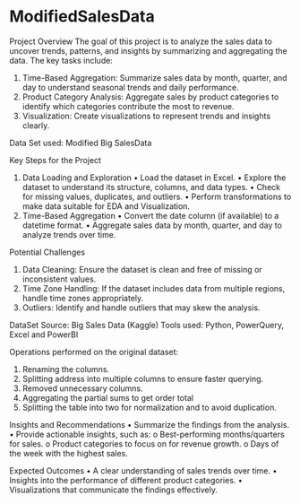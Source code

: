 # ModifiedSalesData
Project Overview
The goal of this project is to analyze the sales data to uncover trends, patterns, and insights by summarizing and aggregating the data. The key tasks include:
1.	Time-Based Aggregation: Summarize sales data by month, quarter, and day to understand seasonal trends and daily performance.
2.	Product Category Analysis: Aggregate sales by product categories to identify which categories contribute the most to revenue.
3.	Visualization: Create visualizations to represent trends and insights clearly.

Data Set used: Modified Big SalesData

Key Steps for the Project
1. Data Loading and Exploration
•	Load the dataset in Excel.
•	Explore the dataset to understand its structure, columns, and data types.
•	Check for missing values, duplicates, and outliers.
•	Perform transformations to make data suitable for EDA and Visualization.
2. Time-Based Aggregation
•	Convert the date column (if available) to a datetime format.
•	Aggregate sales data by month, quarter, and day to analyze trends over time.

Potential Challenges
1.	Data Cleaning: Ensure the dataset is clean and free of missing or inconsistent values.
2.	Time Zone Handling: If the dataset includes data from multiple regions, handle time zones appropriately.
3.	Outliers: Identify and handle outliers that may skew the analysis.




DataSet Source: Big Sales Data (Kaggle)
Tools used: Python, PowerQuery,  Excel and PowerBI

Operations performed on the original dataset:
1.	Renaming the columns.
2.	Splitting address into multiple columns to ensure faster querying.
3.	Removed unnecessary columns.
4.	Aggregating the partial sums to get order total
5.	Splitting the table into two for normalization and to avoid duplication. 

Insights and Recommendations
•	Summarize the findings from the analysis.
•	Provide actionable insights, such as:
o	Best-performing months/quarters for sales.
o	Product categories to focus on for revenue growth.
o	Days of the week with the highest sales.


Expected Outcomes
•	A clear understanding of sales trends over time.
•	Insights into the performance of different product categories.
•	Visualizations that communicate the findings effectively.



